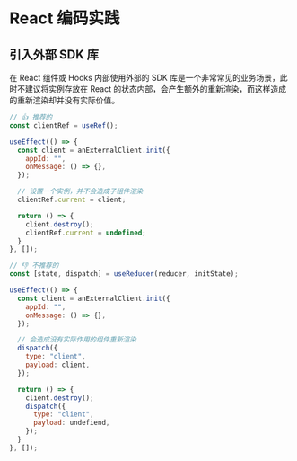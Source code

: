 # React 编码实践

## 引入外部 SDK 库

在 React 组件或 Hooks 内部使用外部的 SDK 库是一个非常常见的业务场景，此时不建议将实例存放在 React 的状态内部，会产生额外的重新渲染，而这样造成的重新渲染却并没有实际价值。

```javascript
// 👍 推荐的
const clientRef = useRef();

useEffect(() => {
  const client = anExternalClient.init({
    appId: "",
    onMessage: () => {},
  });

  // 设置一个实例，并不会造成子组件渲染
  clientRef.current = client;

  return () => {
    client.destroy();
    clientRef.current = undefined;
  }
}, []);

// 👎 不推荐的
const [state, dispatch] = useReducer(reducer, initState);

useEffect(() => {
  const client = anExternalClient.init({
    appId: "",
    onMessage: () => {},
  });

  // 会造成没有实际作用的组件重新渲染
  dispatch({
    type: "client",
    payload: client,
  });

  return () => {
    client.destroy();
    dispatch({
      type: "client",
      payload: undefiend,
    });
  }
}, []);
```
